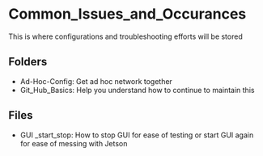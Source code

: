 # Common_Issues_and_Occurances

This is where configurations and troubleshooting efforts will be stored

## Folders

- Ad-Hoc-Config: Get ad hoc network together
- Git_Hub_Basics: Help you understand how to continue to maintain this

## Files

- GUI _start_stop: How to stop GUI for ease of testing or start GUI again for ease of messing with Jetson
